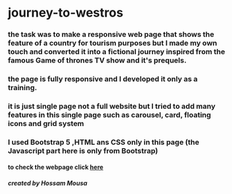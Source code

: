 # journey-to-westros

### the task was to make a responsive web page that shows the feature of a country for tourism purposes but I made my own touch and converted it into a fictional journey inspired from the famous Game of thrones TV show and it's prequels. 
### the page is fully responsive and I developed it only as a training.
### it is just single page not a full website but I tried to add many features in this single page such as carousel, card, floating icons and grid system 
### I used Bootstrap 5 ,HTML ans CSS only in this page (the Javascript part here is only from Bootstrap)
#### to check the webpage click [here](https://hossamynwa.github.io/journey-to-westros/)
##### created by Hossam Mousa
